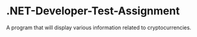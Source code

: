# .NET-Developer-Test-Assignment
A program that will display various information related to cryptocurrencies.
